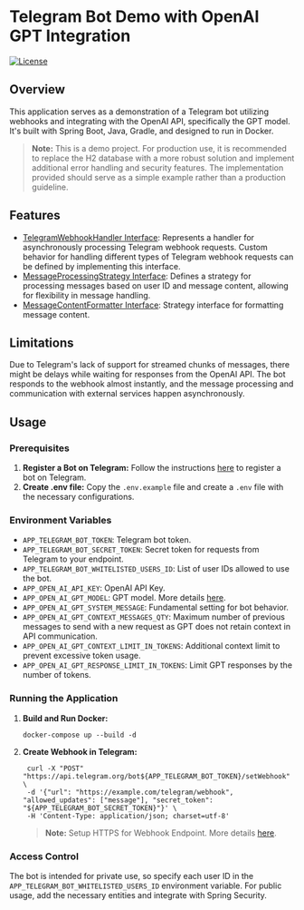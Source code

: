 # Telegram Bot Demo with OpenAI GPT Integration

[![License](https://img.shields.io/badge/License-Apache_2.0-blue.svg)](https://opensource.org/licenses/Apache-2.0)

## Overview

This application serves as a demonstration of a Telegram bot utilizing webhooks and integrating with the OpenAI API, specifically the GPT model. It's built with Spring Boot, Java, Gradle, and designed to run in Docker.

> **Note:** This is a demo project. For production use, it is recommended to replace the H2 database with a more robust solution and implement additional error handling and security features. The implementation provided should serve as a simple example rather than a production guideline.

## Features

- [TelegramWebhookHandler Interface](src/main/java/engineer/dima/buddy/telegram/webhook/TelegramWebhookHandler.java): Represents a handler for asynchronously processing Telegram webhook requests. Custom behavior for handling different types of Telegram webhook requests can be defined by implementing this interface.
- [MessageProcessingStrategy Interface](src/main/java/engineer/dima/buddy/message/MessageProcessingStrategy.java): Defines a strategy for processing messages based on user ID and message content, allowing for flexibility in message handling.
- [MessageContentFormatter Interface](src/main/java/engineer/dima/buddy/message/formatter/MessageContentFormatter.java): Strategy interface for formatting message content.

## Limitations

Due to Telegram's lack of support for streamed chunks of messages, there might be delays while waiting for responses from the OpenAI API. The bot responds to the webhook almost instantly, and the message processing and communication with external services happen asynchronously.

## Usage

### Prerequisites

1. **Register a Bot on Telegram:** Follow the instructions [here](https://core.telegram.org/bots#how-do-i-create-a-bot) to register a bot on Telegram.
2. **Create .env file:** Copy the `.env.example` file and create a `.env` file with the necessary configurations.

### Environment Variables

- `APP_TELEGRAM_BOT_TOKEN`: Telegram bot token.
- `APP_TELEGRAM_BOT_SECRET_TOKEN`: Secret token for requests from Telegram to your endpoint.
- `APP_TELEGRAM_BOT_WHITELISTED_USERS_ID`: List of user IDs allowed to use the bot.
- `APP_OPEN_AI_API_KEY`: OpenAI API Key.
- `APP_OPEN_AI_GPT_MODEL`: GPT model. More details [here](https://platform.openai.com/docs/models/overview).
- `APP_OPEN_AI_GPT_SYSTEM_MESSAGE`: Fundamental setting for bot behavior.
- `APP_OPEN_AI_GPT_CONTEXT_MESSAGES_QTY`: Maximum number of previous messages to send with a new request as GPT does not retain context in API communication.
- `APP_OPEN_AI_GPT_CONTEXT_LIMIT_IN_TOKENS`: Additional context limit to prevent excessive token usage.
- `APP_OPEN_AI_GPT_RESPONSE_LIMIT_IN_TOKENS`: Limit GPT responses by the number of tokens.

### Running the Application

1. **Build and Run Docker:**
    ```shell
    docker-compose up --build -d
    ```
2. **Create Webhook in Telegram:**
   ```shell
    curl -X "POST" "https://api.telegram.org/bot${APP_TELEGRAM_BOT_TOKEN}/setWebhook" \
    -d '{"url": "https://example.com/telegram/webhook", "allowed_updates": ["message"], "secret_token": "${APP_TELEGRAM_BOT_SECRET_TOKEN}"}' \
    -H 'Content-Type: application/json; charset=utf-8'
   ```
   > **Note:** Setup HTTPS for Webhook Endpoint. More details [here](https://core.telegram.org/bots/webhooks#the-short-version).

### Access Control

The bot is intended for private use, so specify each user ID in the `APP_TELEGRAM_BOT_WHITELISTED_USERS_ID` environment variable. For public usage, add the necessary entities and integrate with Spring Security.
